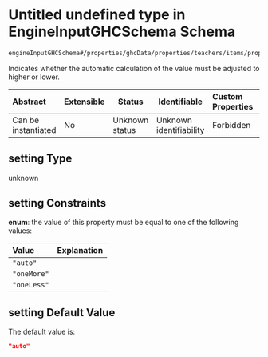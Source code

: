 # Untitled undefined type in EngineInputGHCSchema Schema

```txt
engineInputGHCSchema#/properties/ghcData/properties/teachers/items/properties/settings/items/properties/daylyOcupation/properties/minimumTeaching/properties/setting
```

Indicates whether the automatic calculation of the value must be adjusted to higher or lower.


| Abstract            | Extensible | Status         | Identifiable            | Custom Properties | Additional Properties | Access Restrictions | Defined In                                                         |
| :------------------ | ---------- | -------------- | ----------------------- | :---------------- | --------------------- | ------------------- | ------------------------------------------------------------------ |
| Can be instantiated | No         | Unknown status | Unknown identifiability | Forbidden         | Allowed               | none                | [ghc.schema.json\*](../out/ghc.schema.json "open original schema") |

## setting Type

unknown

## setting Constraints

**enum**: the value of this property must be equal to one of the following values:

| Value       | Explanation |
| :---------- | ----------- |
| `"auto"`    |             |
| `"oneMore"` |             |
| `"oneLess"` |             |

## setting Default Value

The default value is:

```json
"auto"
```

